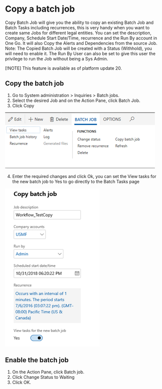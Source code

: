 # Copy a batch job

Copy Batch Job will give you the ability to copy an existing Batch Job and Batch Tasks including recurrences, this is very handy when you want to create same Jobs for different legal entities.
You can set the description, Company, Schedule Start Date/Time, recurrence and the Run By account in One Go. 
It will also Copy the Alerts and Dependencies from the source Job.
Note:
The Copied Batch Job will be created with a Status (Withhold), you will need to enable it.
The Run By User can also be set to give this user the privilege to run the Job without being a Sys Admin.

[!NOTE] This feature is available as of platform update 20.

## Copy the batch job
1.	Go to System administration > Inquiries > Batch jobs.
2.	Select the desired Job and on the Action Pane, click Batch Job.
3.	Click Copy

![Copy Batch Function](./media/copy-batch-function.png) 
 
4.	Enter the required changes and click Ok, you can set the View tasks for the new batch job to Yes to go directly to the Batch Tasks page

![Copy Batch Form](./media/copy-batch-form.png) 

## Enable the batch job

1.	On the Action Pane, click Batch job.
2.	Click Change Status to Waiting
3.	Click OK.

